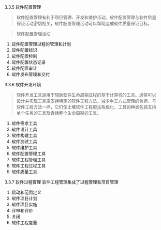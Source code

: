 3.3.5 软件配置管理
> 软件配置管理有利于项目管理、开发和维护活动。软件配置管理与软件质量保证活动密切相关，软件配置管理活动可以帮助达成软件质量保证目标。

> 软件配置管理活动
1. 软件配置管理过程的管理和计划
2. 软件配置标识
3. 软件配置控制
4. 软件配置状态记录
5. 软件配置审计
6. 软件发布管理和交付

3.3.6 软件开发环境
> 软件开发工具是用于辅助软件生命周期过程的基于计算机的工具。通常可以设计并实现工具来支持特定的软件工程方法，减少手工方式管理的负担。与软件工程方法一样，它们使土壤软件工程更加系统化，工具的种类包括支持单个任务的工具及囊括整个生命周期的工具。
1. 软件需求工具
2. 软件设计工具
3. 软件构建工具
4. 软件测试工具
5. 软件维护工具
6. 软件配置管理工具
7. 软件工程管理工具
8. 软件工程过程工具
9. 软件质量工具


3.3.7 软件过程管理
软件工程管理集成了过程管理和项目管理
1. 启动和范围定义
2. 软件项目计划
3. 软件项目实施
4. 评审和评价
5. 关闭
6. 软件工程度量
